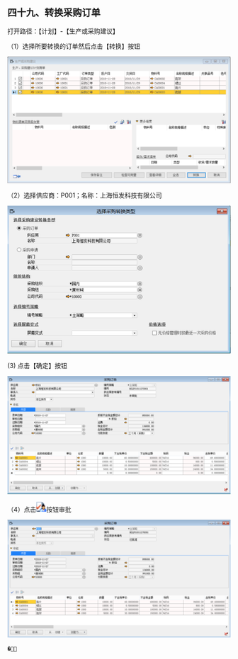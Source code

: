## 四十九、转换采购订单

打开路径：【计划】-【生产或采购建议】

（1）选择所要转换的订单然后点击【转换】按钮

![1542332124(1)](BAP_QuickStart_Images\49.1.png)

（2）选择供应商：P001；名称：上海恒发科技有限公司

![img](BAP_QuickStart_Images\49.2.png)

(3) 点击【确定】按钮

![img](BAP_QuickStart_Images\49.3.png)

（4）点击![img](BAP_QuickStart_Images\49.5.png)按钮审批

![img](BAP_QuickStart_Images\49.4.png)

    �